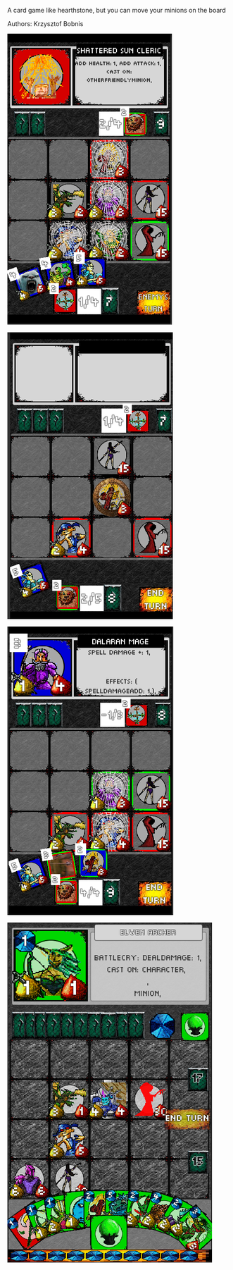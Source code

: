 A card game like hearthstone, but you can move your minions on the board

Authors: Krzysztof Bobnis

![](screenshots/Screenshot_1.png)

![](screenshots/Screenshot_2.png)

![](screenshots/Screenshot_4.png)

![](screenshots/ds.png)

